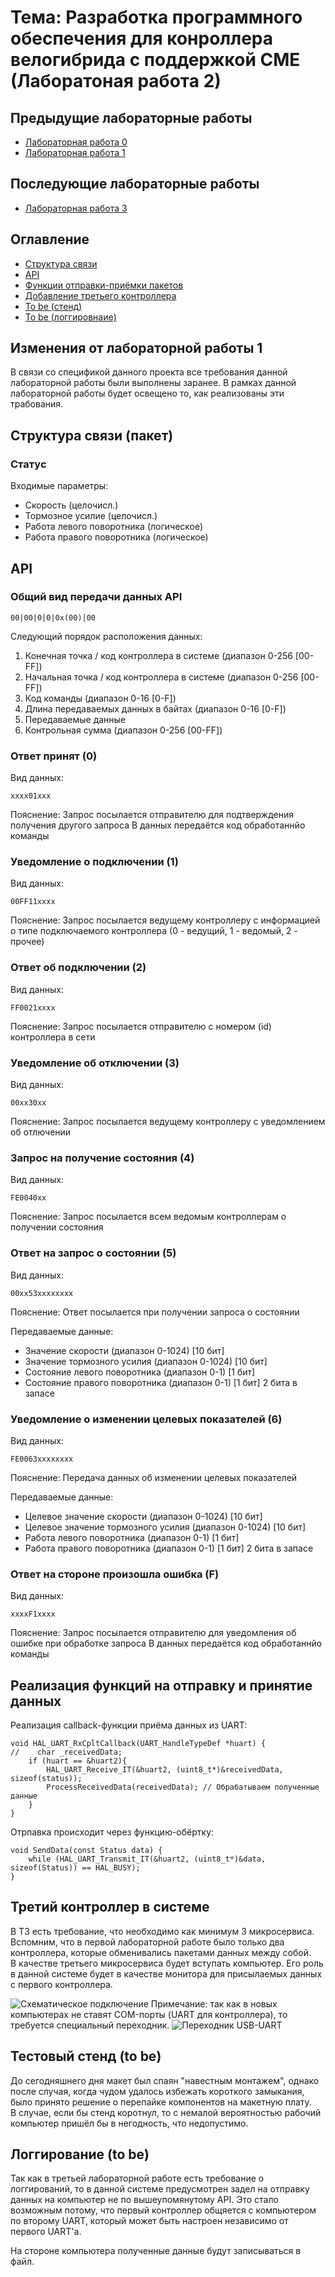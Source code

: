 # Тема: Разработка программного обеспечения для конроллера велогибрида с поддержкой СМЕ (Лаборатоная работа 2)
## Предыдущие лабораторные работы
- [Лабораторная работа 0](README00.md)
- [Лабораторная работа 1](README01.md)
## Последующие лабораторные работы
- [Лабораторная работа 3](README.md)
## Оглавление
- [Структура связи](#структура-связи-пакет)
- [API](#api)
- [Функции отправки-приёмки пакетов](#реализация-функций-на-отправку-и-принятие-данных)
- [Добавление третьего контроллера](#третий-контроллер-в-системе)
- [To be (стенд)](#тестовый-стенд-to-be)
- [To be (логгировнаие)](#логгирование-to-be)
## Изменения от лабораторной работы 1
В связи со спецификой данного проекта все требования данной лабораторной работы были выполнены заранее. В рамках данной лабораторной работы будет освещено то, как реализованы эти трабования.

## Структура связи (пакет)
### Статус
Входимые параметры:
- Скорость (целочисл.)
- Тормозное усилие (целочисл.)
- Работа левого поворотника (логическое)
- Работа правого поворотника (логическое)
## API
### Общий вид передачи данных API
```
00|00|0|0|0x(00)|00
```
Следующий порядок расположения данных:
1) Конечная точка / код контроллера в системе (диапазон 0-256 [00-FF])
2) Начальная точка / код контроллера в системе (диапазон 0-256 [00-FF])
3) Код команды (диапазон 0-16 [0-F])
4) Длина передаваемых данных в байтах (диапазон 0-16 [0-F])
5) Передаваемые данные
6) Контрольная сумма (диапазон 0-256 [00-FF])
### Ответ принят (0)
Вид данных:
```
xxxx01xxx
```
Пояснение:
Запрос посылается отправителю для подтверждения получения другого запроса
В данных передаётся код обработаннйо команды

### Уведомление о подключении (1)
Вид данных:
```
00FF11xxxx
```
Пояснение:
Запрос посылается ведущему контроллеру с информацией о типе подключаемого контроллера (0 - ведущий, 1 - ведомый, 2 - прочее)

### Ответ об подключении (2)
Вид данных:
```
FF0021xxxx
```
Пояснение:
Запрос посылается отправителю с номером (id) контроллера в сети

### Уведомление об отключении (3)
Вид данных:
```
00xx30xx
```
Пояснение:
Запрос посылается ведущему контроллеру с уведомлением об отлючении

### Запрос на получение состояния (4)
Вид данных:
```
FE0040xx
```
Пояснение:
Запрос посылается всем ведомым контроллерам о получении состояния

### Ответ на запрос о состоянии (5)
Вид данных:
```
00xx53xxxxxxxx
```
Пояснение:
Ответ посылается при получении запроса о состоянии

Передаваемые данные:
- Значение скорости (диапазон 0-1024) [10 бит]
- Значение тормозного усилия (диапазон 0-1024) [10 бит]
- Состояние левого поворотника (диапазон 0-1) [1 бит]
- Состояние правого поворотника (диапазон 0-1) [1 бит]
2 бита в запасе

### Уведомление о изменении целевых показателей (6)
Вид данных:
```
FE0063xxxxxxxx
```
Пояснение:
Передача данных об изменении целевых показателей

Передаваемые данные:
- Целевое значение скорости (диапазон 0-1024) [10 бит]
- Целевое значение тормозного усилия (диапазон 0-1024) [10 бит]
- Работа левого поворотника (диапазон 0-1) [1 бит]
- Работа правого поворотника (диапазон 0-1) [1 бит]
2 бита в запасе

### Ответ на стороне произошла ошибка (F)
Вид данных:
```
xxxxF1xxxx
```
Пояснение:
Запрос посылается отправителю для уведомления об ошибке при обработке запроса
В данных передаётся код обработаннйо команды

## Реализация функций на отправку и принятие данных
Реализация callback-функции приёма данных из UART:
```
void HAL_UART_RxCpltCallback(UART_HandleTypeDef *huart) {
//    char _receivedData;
	if (huart == &huart2){
		HAL_UART_Receive_IT(&huart2, (uint8_t*)&receivedData, sizeof(status));
		ProcessReceivedData(receivedData); // Обрабатываем полученные данные
	}
}
```

Отрпавка происходит через функцию-обёртку:
```
void SendData(const Status data) {
    while (HAL_UART_Transmit_IT(&huart2, (uint8_t*)&data, sizeof(Status)) == HAL_BUSY);
}
```

## Третий контроллер в системе
В ТЗ есть требование, что необходимо как минимум 3 микросервиса. Вспомним, что в первой лабораторной работе было только два контроллера, которые обменивались пакетами данных между собой.  
В качестве третьего микросервиса будет вступать компьютер. Его роль в данной системе будет в качестве монитора для присылаемых данных с первого контроллера.

![Схематическое подключение](Подключение.png)
Примечание: так как в новых компьютерах не ставят COM-порты (UART для контроллера), то требуется специальный переходник.
![Переходник USB-UART](IMG_1869.jpg)

## Тестовый стенд (to be)
До сегодняшнего дня макет был спаян "навестным монтажем", однако после случая, когда чудом удалось избежать короткого замыкания, было принято решение о перепайке компонентов на макетную плату.  
В случае, если бы стенд коротнул, то с немалой вероятностью рабочий компьютер пришёл бы в негодность, что недопустимо.

## Логгирование (to be)
Так как в третьей лабораторной работе есть требование о логгирований, то в данной системе предусмотрен задел на отправку данных на компьютер не по вышеупомянутому API. Это стало возможным потому, что первый контроллер общяется с компьютером по второму UART, который может быть настроен независимо от первого UART'а.

На стороне компьютера полученные данные будут записываться в файл.
